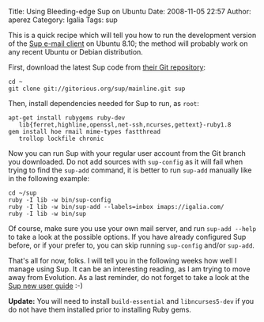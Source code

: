 Title: Using Bleeding-edge Sup on Ubuntu
Date: 2008-11-05 22:57
Author: aperez
Category: Igalia
Tags: sup

This is a quick recipe which will tell you how to run the development
version of the [Sup e-mail client][] on Ubuntu 8.10; the method will
probably work on any recent Ubuntu or Debian distribution.

First, download the latest Sup code from [their Git repository][]:

    cd ~
    git clone git://gitorious.org/sup/mainline.git sup

Then, install dependencies needed for Sup to run, as `root`:

    apt-get install rubygems ruby-dev 
       lib{ferret,highline,openssl,net-ssh,ncurses,gettext}-ruby1.8
    gem install hoe rmail mime-types fastthread 
       trollop lockfile chronic

Now you can run Sup with your regular user account from the Git branch
you downloaded. Do not add sources with `sup-config` as it will fail
when trying to find the `sup-add` command, it is better to run `sup-add`
manually like in the following example:

    cd ~/sup
    ruby -I lib -w bin/sup-config
    ruby -I lib -w bin/sup-add --labels=inbox imaps://igalia.com/
    ruby -I lib -w bin/sup

Of course, make sure you use your own mail server, and run
`sup-add --help` to take a look at the possible options. If you have
already configured Sup before, or if your prefer to, you can skip
running `sup-config` and/or `sup-add`.

That's all for now, folks. I will tell you in the following weeks how
well I manage using Sup. It can be an interesting reading, as I am
trying to move away from Evolution. As a last reminder, do not forget to
take a look at the [Sup new user guide][] :-)

**Update:** You will need to install `build-essential` and
`libncurses5-dev` if you do not have them installed prior to installing
Ruby gems.

  [Sup e-mail client]: http://sup.rubyforge.org/
  [their Git repository]: http://gitorious.org/projects/sup
  [Sup new user guide]: http://sup.rubyforge.org/NewUserGuide.txt
